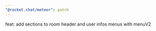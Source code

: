 ```yaml
---
"@rocket.chat/meteor": patch
---
```


feat: add sections to room header and user infos menus with menuV2
